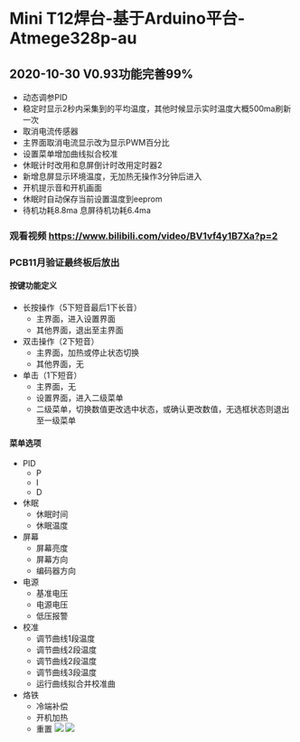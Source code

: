 # Mini T12焊台-基于Arduino平台-Atmege328p-au
## 2020-10-30 V0.93功能完善99%
* 动态调参PID
* 稳定时显示2秒内采集到的平均温度，其他时候显示实时温度大概500ma刷新一次
* 取消电流传感器
* 主界面取消电流显示改为显示PWM百分比
* 设置菜单增加曲线拟合校准
* 休眠计时改用和息屏倒计时改用定时器2
* 新增息屏显示环境温度，无加热无操作3分钟后进入
* 开机提示音和开机画面
* 休眠时自动保存当前设置温度到eeprom
* 待机功耗8.8ma 息屏待机功耗6.4ma
### 观看视频 https://www.bilibili.com/video/BV1vf4y1B7Xa?p=2
### PCB11月验证最终板后放出
#### 按键功能定义
* 长按操作（5下短音最后1下长音）
  * 主界面，进入设置界面
  * 其他界面，退出至主界面
* 双击操作（2下短音）
  * 主界面，加热或停止状态切换
  * 其他界面，无
* 单击（1下短音）
  * 主界面，无
  * 设置界面，进入二级菜单
  * 二级菜单，切换数值更改选中状态，或确认更改数值，无选框状态则退出至一级菜单
#### 菜单选项
* PID
  * P
  * I
  * D
* 休眠
  * 休眠时间
  * 休眠温度
* 屏幕
  * 屏幕亮度
  * 屏幕方向
  * 编码器方向
* 电源
  * 基准电压
  * 电源电压
  * 低压报警
* 校准
  * 调节曲线1段温度
  * 调节曲线2段温度
  * 调节曲线2段温度
  * 调节曲线3段温度
  * 运行曲线拟合并校准曲
* 烙铁
  * 冷端补偿
  * 开机加热
  * 重置
![](https://github.com/jie326513988/mini-T12/blob/main/Picture/1.jpg)
![](https://github.com/jie326513988/mini-T12/blob/main/Picture/2.JPG)
